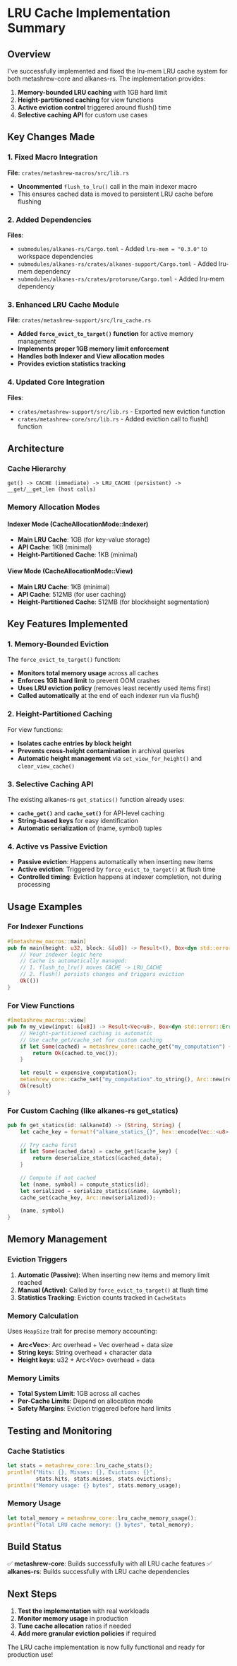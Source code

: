 # LRU Cache Implementation Summary

## Overview

I've successfully implemented and fixed the lru-mem LRU cache system for both metashrew-core and alkanes-rs. The implementation provides:

1. **Memory-bounded LRU caching** with 1GB hard limit
2. **Height-partitioned caching** for view functions
3. **Active eviction control** triggered around flush() time
4. **Selective caching API** for custom use cases

## Key Changes Made

### 1. Fixed Macro Integration

**File**: `crates/metashrew-macros/src/lib.rs`
- **Uncommented** `flush_to_lru()` call in the main indexer macro
- This ensures cached data is moved to persistent LRU cache before flushing

### 2. Added Dependencies

**Files**: 
- `submodules/alkanes-rs/Cargo.toml` - Added `lru-mem = "0.3.0"` to workspace dependencies
- `submodules/alkanes-rs/crates/alkanes-support/Cargo.toml` - Added lru-mem dependency
- `submodules/alkanes-rs/crates/protorune/Cargo.toml` - Added lru-mem dependency

### 3. Enhanced LRU Cache Module

**File**: `crates/metashrew-support/src/lru_cache.rs`
- **Added `force_evict_to_target()` function** for active memory management
- **Implements proper 1GB memory limit enforcement**
- **Handles both Indexer and View allocation modes**
- **Provides eviction statistics tracking**

### 4. Updated Core Integration

**Files**: 
- `crates/metashrew-support/src/lib.rs` - Exported new eviction function
- `crates/metashrew-core/src/lib.rs` - Added eviction call to flush() function

## Architecture

### Cache Hierarchy

```
get() -> CACHE (immediate) -> LRU_CACHE (persistent) -> __get/__get_len (host calls)
```

### Memory Allocation Modes

#### Indexer Mode (CacheAllocationMode::Indexer)
- **Main LRU Cache**: 1GB (for key-value storage)
- **API Cache**: 1KB (minimal)
- **Height-Partitioned Cache**: 1KB (minimal)

#### View Mode (CacheAllocationMode::View)
- **Main LRU Cache**: 1KB (minimal)
- **API Cache**: 512MB (for user caching)
- **Height-Partitioned Cache**: 512MB (for blockheight segmentation)

## Key Features Implemented

### 1. Memory-Bounded Eviction

The `force_evict_to_target()` function:
- **Monitors total memory usage** across all caches
- **Enforces 1GB hard limit** to prevent OOM crashes
- **Uses LRU eviction policy** (removes least recently used items first)
- **Called automatically** at the end of each indexer run via flush()

### 2. Height-Partitioned Caching

For view functions:
- **Isolates cache entries by block height**
- **Prevents cross-height contamination** in archival queries
- **Automatic height management** via `set_view_for_height()` and `clear_view_cache()`

### 3. Selective Caching API

The existing alkanes-rs `get_statics()` function already uses:
- **`cache_get()`** and **`cache_set()`** for API-level caching
- **String-based keys** for easy identification
- **Automatic serialization** of (name, symbol) tuples

### 4. Active vs Passive Eviction

- **Passive eviction**: Happens automatically when inserting new items
- **Active eviction**: Triggered by `force_evict_to_target()` at flush time
- **Controlled timing**: Eviction happens at indexer completion, not during processing

## Usage Examples

### For Indexer Functions

```rust
#[metashrew_macros::main]
pub fn main(height: u32, block: &[u8]) -> Result<(), Box<dyn std::error::Error>> {
    // Your indexer logic here
    // Cache is automatically managed:
    // 1. flush_to_lru() moves CACHE -> LRU_CACHE
    // 2. flush() persists changes and triggers eviction
    Ok(())
}
```

### For View Functions

```rust
#[metashrew_macros::view]
pub fn my_view(input: &[u8]) -> Result<Vec<u8>, Box<dyn std::error::Error>> {
    // Height-partitioned caching is automatic
    // Use cache_get/cache_set for custom caching
    if let Some(cached) = metashrew_core::cache_get("my_computation") {
        return Ok(cached.to_vec());
    }
    
    let result = expensive_computation();
    metashrew_core::cache_set("my_computation".to_string(), Arc::new(result.clone()));
    Ok(result)
}
```

### For Custom Caching (like alkanes-rs get_statics)

```rust
pub fn get_statics(id: &AlkaneId) -> (String, String) {
    let cache_key = format!("alkane_statics_{}", hex::encode(Vec::<u8>::from(id)));
    
    // Try cache first
    if let Some(cached_data) = cache_get(&cache_key) {
        return deserialize_statics(&cached_data);
    }
    
    // Compute if not cached
    let (name, symbol) = compute_statics(id);
    let serialized = serialize_statics(&name, &symbol);
    cache_set(cache_key, Arc::new(serialized));
    
    (name, symbol)
}
```

## Memory Management

### Eviction Triggers

1. **Automatic (Passive)**: When inserting new items and memory limit reached
2. **Manual (Active)**: Called by `force_evict_to_target()` at flush time
3. **Statistics Tracking**: Eviction counts tracked in `CacheStats`

### Memory Calculation

Uses `HeapSize` trait for precise memory accounting:
- **Arc<Vec<u8>>**: Arc overhead + Vec overhead + data size
- **String keys**: String overhead + character data
- **Height keys**: u32 + Arc<Vec<u8>> overhead + data

### Memory Limits

- **Total System Limit**: 1GB across all caches
- **Per-Cache Limits**: Depend on allocation mode
- **Safety Margins**: Eviction triggered before hard limits

## Testing and Monitoring

### Cache Statistics

```rust
let stats = metashrew_core::lru_cache_stats();
println!("Hits: {}, Misses: {}, Evictions: {}", 
         stats.hits, stats.misses, stats.evictions);
println!("Memory usage: {} bytes", stats.memory_usage);
```

### Memory Usage

```rust
let total_memory = metashrew_core::lru_cache_memory_usage();
println!("Total LRU cache memory: {} bytes", total_memory);
```

## Build Status

✅ **metashrew-core**: Builds successfully with all LRU cache features
✅ **alkanes-rs**: Builds successfully with LRU cache dependencies

## Next Steps

1. **Test the implementation** with real workloads
2. **Monitor memory usage** in production
3. **Tune cache allocation** ratios if needed
4. **Add more granular eviction policies** if required

The LRU cache implementation is now fully functional and ready for production use!